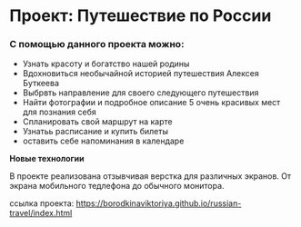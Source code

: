 # Проект: Путешествие по России

### С помощью данного проекта можно:
* Узнать красоту и богатство нашей родины
* Вдохновиться необычайной историей путешествия Алексея Буткеева
* Выбрвть направление для своего следующего путешествия
* Найти фотографии и подробное описание 5 очень красивых мест для познания себя
* Спланировать свой маршрут на карте
* Узнатьь расписание и купить билеты
* оставить себе напоминания в календаре

**Новые технологии**

В проекте реализована отзывчивая верстка для различных экранов. От экрана мобильного тедлефона до обычного монитора.


ссылка проекта:  https://borodkinaviktoriya.github.io/russian-travel/index.html 
